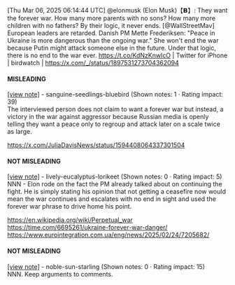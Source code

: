 [Thu Mar 06, 2025 06:14:44 UTC] @elonmusk (Elon Musk)【𝗕】: They want the forever war.  How many more parents with no sons? How many more children with no fathers? By their logic, it never ends. [@WallStreetMav] European leaders are retarded. Danish PM Mette Frederiksen:  "Peace in Ukraine is more dangerous than the ongoing war."  She won't end the war because Putin might attack someone else in the future.  Under that logic, there is no end to the war ever. https://t.co/KdNzKnwIcO | Twitter for iPhone | birdwatch | https://x.com/_/status/1897531273704362094

#### MISLEADING

[[view note]](https://x.com/i/birdwatch/n/1897533618429251981) - sanguine-seedlings-bluebird (Shown notes: 1 · Rating impact: 39)\
The interviewed person does not claim to want a forever war but instead, a victory in the war against aggressor because Russian media is openly telling they want a peace only to regroup and attack later on a scale twice as large.

https://x.com/JuliaDavisNews/status/1594408064337301504

#### NOT MISLEADING

[[view note]](https://x.com/i/birdwatch/n/1897578630970314765) - lively-eucalyptus-lorikeet (Shown notes: 0 · Rating impact: 5)\
NNN - Elon rode on the fact the PM already talked about on continuing the fight. He is simply stating his opinion that not getting a ceasefire now would mean the war continues and escalates with no end in  sight and used the forever war phrase to drive home his point.

https://en.wikipedia.org/wiki/Perpetual_war
https://time.com/6695261/ukraine-forever-war-danger/
https://www.eurointegration.com.ua/eng/news/2025/02/24/7205682/

#### NOT MISLEADING

[[view note]](https://x.com/i/birdwatch/n/1897575620554445082) - noble-sun-starling (Shown notes: 0 · Rating impact: 15)\
NNN. Keep arguments to comments.
